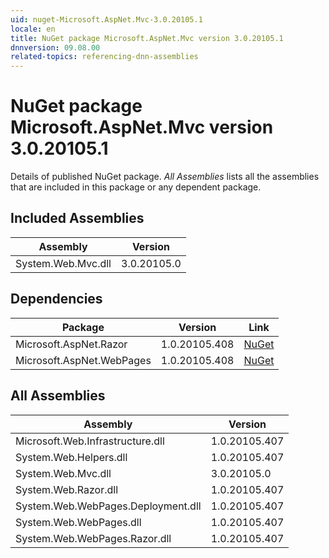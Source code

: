 ```yaml
---
uid: nuget-Microsoft.AspNet.Mvc-3.0.20105.1
locale: en
title: NuGet package Microsoft.AspNet.Mvc version 3.0.20105.1
dnnversion: 09.08.00
related-topics: referencing-dnn-assemblies
---
```


# NuGet package Microsoft.AspNet.Mvc version 3.0.20105.1
Details of published NuGet package.
*All Assemblies* lists all the assemblies that are included in this package or any dependent package.

## Included Assemblies

|Assembly|Version|
|---|---|
|System.Web.Mvc.dll|3.0.20105.0|

## Dependencies

|Package|Version|Link|
|---|---|---|
|Microsoft.AspNet.Razor|1.0.20105.408|[NuGet](https://www.nuget.org/packages/Microsoft.AspNet.Razor/1.0.20105.408)|
|Microsoft.AspNet.WebPages|1.0.20105.408|[NuGet](https://www.nuget.org/packages/Microsoft.AspNet.WebPages/1.0.20105.408)|

## All Assemblies

|Assembly|Version|
|---|---|
|Microsoft.Web.Infrastructure.dll|1.0.20105.407|
|System.Web.Helpers.dll|1.0.20105.407|
|System.Web.Mvc.dll|3.0.20105.0|
|System.Web.Razor.dll|1.0.20105.407|
|System.Web.WebPages.Deployment.dll|1.0.20105.407|
|System.Web.WebPages.dll|1.0.20105.407|
|System.Web.WebPages.Razor.dll|1.0.20105.407|

